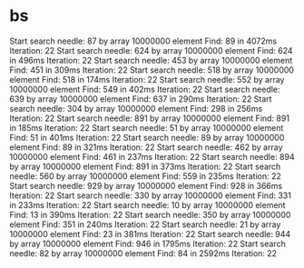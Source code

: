 # bs

Start search needle: 87 by array 10000000 element
Find: 89 in 4072ms
Iteration: 22
Start search needle: 624 by array 10000000 element
Find: 624 in 496ms
Iteration: 22
Start search needle: 453 by array 10000000 element
Find: 451 in 309ms
Iteration: 22
Start search needle: 518 by array 10000000 element
Find: 518 in 174ms
Iteration: 22
Start search needle: 552 by array 10000000 element
Find: 549 in 402ms
Iteration: 22
Start search needle: 639 by array 10000000 element
Find: 637 in 290ms
Iteration: 22
Start search needle: 304 by array 10000000 element
Find: 298 in 256ms
Iteration: 22
Start search needle: 891 by array 10000000 element
Find: 891 in 185ms
Iteration: 22
Start search needle: 51 by array 10000000 element
Find: 51 in 401ms
Iteration: 22
Start search needle: 89 by array 10000000 element
Find: 89 in 321ms
Iteration: 22
Start search needle: 462 by array 10000000 element
Find: 461 in 237ms
Iteration: 22
Start search needle: 894 by array 10000000 element
Find: 891 in 373ms
Iteration: 22
Start search needle: 560 by array 10000000 element
Find: 559 in 235ms
Iteration: 22
Start search needle: 929 by array 10000000 element
Find: 928 in 366ms
Iteration: 22
Start search needle: 330 by array 10000000 element
Find: 331 in 233ms
Iteration: 22
Start search needle: 10 by array 10000000 element
Find: 13 in 390ms
Iteration: 22
Start search needle: 350 by array 10000000 element
Find: 351 in 240ms
Iteration: 22
Start search needle: 21 by array 10000000 element
Find: 23 in 381ms
Iteration: 22
Start search needle: 944 by array 10000000 element
Find: 946 in 1795ms
Iteration: 22
Start search needle: 82 by array 10000000 element
Find: 84 in 2592ms
Iteration: 22
